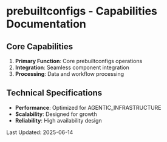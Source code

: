 # prebuiltconfigs - Capabilities Documentation

## Core Capabilities

1. **Primary Function**: Core prebuiltconfigs operations
2. **Integration**: Seamless component integration
3. **Processing**: Data and workflow processing

## Technical Specifications

- **Performance**: Optimized for AGENTIC_INFRASTRUCTURE
- **Scalability**: Designed for growth
- **Reliability**: High availability design

Last Updated: 2025-06-14
